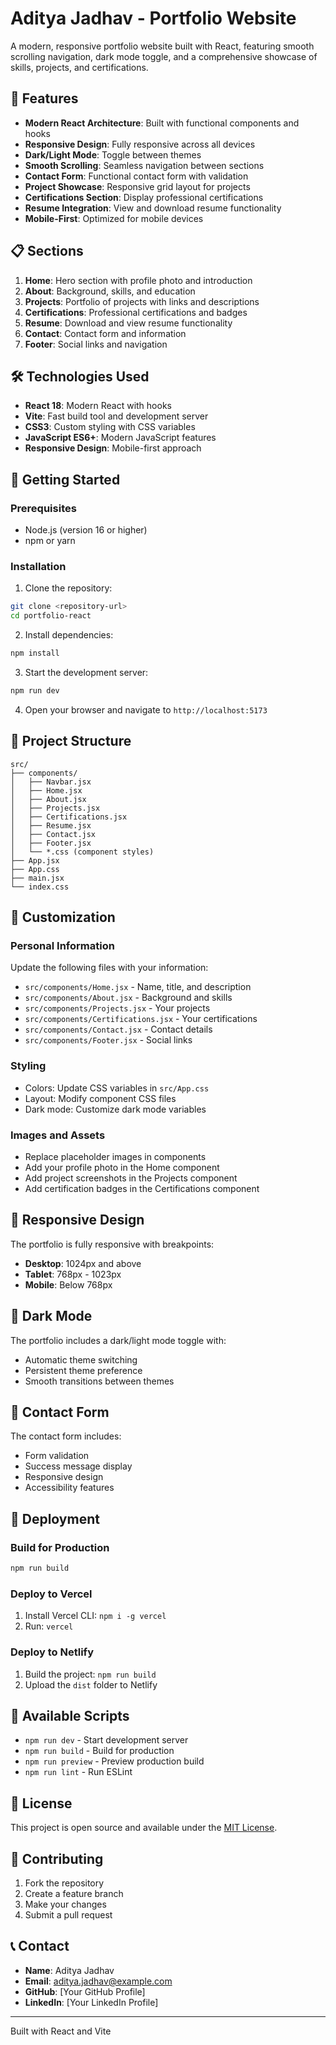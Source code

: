 # Aditya Jadhav - Portfolio Website

A modern, responsive portfolio website built with React, featuring smooth scrolling navigation, dark mode toggle, and a comprehensive showcase of skills, projects, and certifications.

## 🚀 Features

- **Modern React Architecture**: Built with functional components and hooks
- **Responsive Design**: Fully responsive across all devices
- **Dark/Light Mode**: Toggle between themes
- **Smooth Scrolling**: Seamless navigation between sections
- **Contact Form**: Functional contact form with validation
- **Project Showcase**: Responsive grid layout for projects
- **Certifications Section**: Display professional certifications
- **Resume Integration**: View and download resume functionality
- **Mobile-First**: Optimized for mobile devices

## 📋 Sections

1. **Home**: Hero section with profile photo and introduction
2. **About**: Background, skills, and education
3. **Projects**: Portfolio of projects with links and descriptions
4. **Certifications**: Professional certifications and badges
5. **Resume**: Download and view resume functionality
6. **Contact**: Contact form and information
7. **Footer**: Social links and navigation

## 🛠️ Technologies Used

- **React 18**: Modern React with hooks
- **Vite**: Fast build tool and development server
- **CSS3**: Custom styling with CSS variables
- **JavaScript ES6+**: Modern JavaScript features
- **Responsive Design**: Mobile-first approach

## 🚀 Getting Started

### Prerequisites

- Node.js (version 16 or higher)
- npm or yarn

### Installation

1. Clone the repository:
```bash
git clone <repository-url>
cd portfolio-react
```

2. Install dependencies:
```bash
npm install
```

3. Start the development server:
```bash
npm run dev
```

4. Open your browser and navigate to `http://localhost:5173`

## 📁 Project Structure

```
src/
├── components/
│   ├── Navbar.jsx
│   ├── Home.jsx
│   ├── About.jsx
│   ├── Projects.jsx
│   ├── Certifications.jsx
│   ├── Resume.jsx
│   ├── Contact.jsx
│   ├── Footer.jsx
│   └── *.css (component styles)
├── App.jsx
├── App.css
├── main.jsx
└── index.css
```

## 🎨 Customization

### Personal Information
Update the following files with your information:
- `src/components/Home.jsx` - Name, title, and description
- `src/components/About.jsx` - Background and skills
- `src/components/Projects.jsx` - Your projects
- `src/components/Certifications.jsx` - Your certifications
- `src/components/Contact.jsx` - Contact details
- `src/components/Footer.jsx` - Social links

### Styling
- Colors: Update CSS variables in `src/App.css`
- Layout: Modify component CSS files
- Dark mode: Customize dark mode variables

### Images and Assets
- Replace placeholder images in components
- Add your profile photo in the Home component
- Add project screenshots in the Projects component
- Add certification badges in the Certifications component

## 📱 Responsive Design

The portfolio is fully responsive with breakpoints:
- **Desktop**: 1024px and above
- **Tablet**: 768px - 1023px
- **Mobile**: Below 768px

## 🌙 Dark Mode

The portfolio includes a dark/light mode toggle with:
- Automatic theme switching
- Persistent theme preference
- Smooth transitions between themes

## 📧 Contact Form

The contact form includes:
- Form validation
- Success message display
- Responsive design
- Accessibility features

## 🚀 Deployment

### Build for Production
```bash
npm run build
```

### Deploy to Vercel
1. Install Vercel CLI: `npm i -g vercel`
2. Run: `vercel`

### Deploy to Netlify
1. Build the project: `npm run build`
2. Upload the `dist` folder to Netlify

## 🔧 Available Scripts

- `npm run dev` - Start development server
- `npm run build` - Build for production
- `npm run preview` - Preview production build
- `npm run lint` - Run ESLint

## 📄 License

This project is open source and available under the [MIT License](LICENSE).

## 🤝 Contributing

1. Fork the repository
2. Create a feature branch
3. Make your changes
4. Submit a pull request

## 📞 Contact

- **Name**: Aditya Jadhav
- **Email**: aditya.jadhav@example.com
- **GitHub**: [Your GitHub Profile]
- **LinkedIn**: [Your LinkedIn Profile]

---

Built with React and Vite
